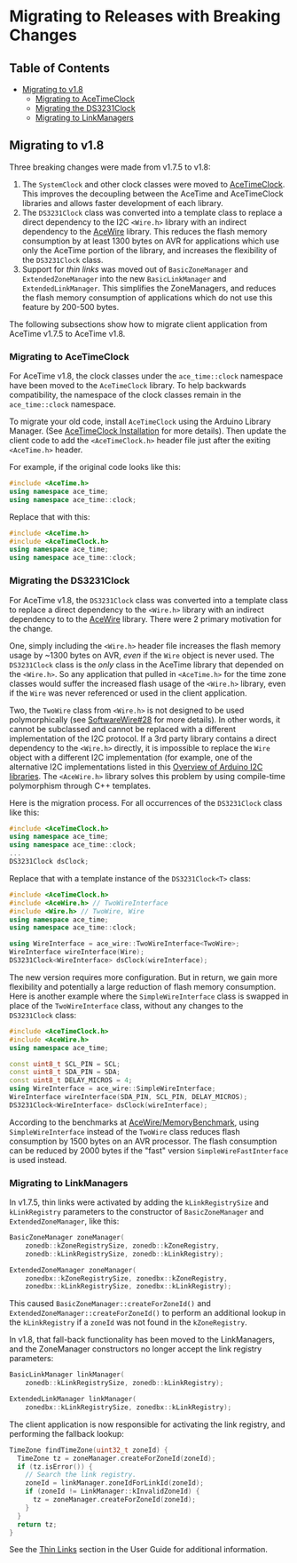 # Migrating to Releases with Breaking Changes

## Table of Contents

* [Migrating to v1.8](#MigratingToVersion180)
    * [Migrating to AceTimeClock](#MigratingToAceTimeClock)
    * [Migrating the DS3231Clock](#MigratingTheDS3231Clock)
    * [Migrating to LinkManagers](#MigratingToLinkManagers)

<a name="MigratingToVersion180"></a>
## Migrating to v1.8

Three breaking changes were made from v1.7.5 to v1.8:

1) The `SystemClock` and other clock classes were moved to
   [AceTimeClock](https://github.com/bxparks/AceTimeClock). This improves the
   decoupling between the AceTime and AceTimeClock libraries and allows
   faster development of each library.
2) The `DS3231Clock` class was converted into a template class to replace a
   direct dependency to the I2C `<Wire.h>` library with an indirect dependency
   to the [AceWire](https://github.com/bxparks/AceWire) library. This reduces
   the flash memory consumption by at least 1300 bytes on AVR for applications
   which use only the AceTime portion of the library, and increases the
   flexibility of the `DS3231Clock` class.
3) Support for *thin links* was moved out of `BasicZoneManager` and
   `ExtendedZoneManager` into the new `BasicLinkManager` and
   `ExtendedLinkManager`. This simplifies the ZoneManagers, and reduces the
   flash memory consumption of applications which do not use this feature by
   200-500 bytes.

The following subsections show how to migrate client application from
AceTime v1.7.5 to AceTime v1.8.

<a name="MigratingToAceTimeClock"></a>
### Migrating to AceTimeClock

For AceTime v1.8, the clock classes under the `ace_time::clock` namespace have
been moved to the `AceTimeClock` library. To help backwards compatibility,
the namespace of the clock classes remain in the `ace_time::clock` namespace.

To migrate your old code, install `AceTimeClock` using the Arduino Library
Manager. (See [AceTimeClock
Installation](https://github.com/bxparks/AceTimeClock#Installation) for more
details). Then update the client code to add the `<AceTimeClock.h>` header
file just after the exiting `<AceTime.h>` header.

For example, if the original code looks like this:

```C++
#include <AceTime.h>
using namespace ace_time;
using namespace ace_time::clock;
```

Replace that with this:

```C++
#include <AceTime.h>
#include <AceTimeClock.h>
using namespace ace_time;
using namespace ace_time::clock;
```

<a name="MigratingTheDS3231Clock"></a>
### Migrating the DS3231Clock

For AceTime v1.8, the `DS3231Clock` class was converted into a template class to
replace a direct dependency to the `<Wire.h>` library with an indirect
dependency to to the [AceWire](https://github.com/bxparks/AceWire) library.
There were 2 primary motivation for the change.

One, simply including the `<Wire.h>` header file increases the flash memory
usage by ~1300 bytes on AVR, *even* if the `Wire` object is never used. The
`DS3231Clock` class is the *only* class in the AceTime library that depended on
the `<Wire.h>`. So any application that pulled in `<AceTime.h>` for the time
zone classes would suffer the increased flash usage of the `<Wire.h>` library,
even if the `Wire` was never referenced or used in the client application.

Two, the `TwoWire` class from `<Wire.h>` is not designed to be used
polymorphically (see
[SoftwareWire#28](https://github.com/Testato/SoftwareWire/issues/28) for more
details). In other words, it cannot be subclassed and cannot be replaced with
a different implementation of the I2C protocol. If a 3rd party library contains
a direct dependency to the `<Wire.h>` directly, it is impossible to replace the
`Wire` object with a different I2C implementation (for example, one of the
alternative I2C implementations listed in this [Overview of Arduino I2C
libraries](https://github.com/Testato/SoftwareWire/wiki/Arduino-I2C-libraries).
The `<AceWire.h>` library solves this problem by using compile-time polymorphism
through C++ templates.

Here is the migration process. For all occurrences of the `DS3231Clock` class
like this:

```C++
#include <AceTimeClock.h>
using namespace ace_time;
using namespace ace_time::clock;
...
DS3231Clock dsClock;
```

Replace that with a template instance of the `DS3231Clock<T>` class:

```C++
#include <AceTimeClock.h>
#include <AceWire.h> // TwoWireInterface
#include <Wire.h> // TwoWire, Wire
using namespace ace_time;
using namespace ace_time::clock;

using WireInterface = ace_wire::TwoWireInterface<TwoWire>;
WireInterface wireInterface(Wire);
DS3231Clock<WireInterface> dsClock(wireInterface);
```

The new version requires more configuration. But in return, we gain more
flexibility and potentially a large reduction of flash memory consumption. Here
is another example where the `SimpleWireInterface` class is swapped in place of
the `TwoWireInterface` class, without any changes to the `DS3231Clock` class:

```C++
#include <AceTimeClock.h>
#include <AceWire.h>
using namespace ace_time;

const uint8_t SCL_PIN = SCL;
const uint8_t SDA_PIN = SDA;
const uint8_t DELAY_MICROS = 4;
using WireInterface = ace_wire::SimpleWireInterface;
WireInterface wireInterface(SDA_PIN, SCL_PIN, DELAY_MICROS);
DS3231Clock<WireInterface> dsClock(wireInterface);
```

According to the benchmarks at
[AceWire/MemoryBenchmark](https://github.com/bxparks/AceWire/tree/develop/examples/MemoryBenchmark),
using `SimpleWireInterface` instead of the `TwoWire` class reduces flash
consumption by 1500 bytes on an AVR processor. The flash consumption can be
reduced by 2000 bytes if the "fast" version `SimpleWireFastInterface` is used
instead.

<a name="MigratingToLinkManagers"></a>
### Migrating to LinkManagers

In v1.7.5, thin links were activated by adding the `kLinkRegistrySize` and
`kLinkRegistry` parameters to the constructor of `BasicZoneManager` and
`ExtendedZoneManager`, like this:

```C++
BasicZoneManager zoneManager(
    zonedb::kZoneRegistrySize, zonedb::kZoneRegistry,
    zonedb::kLinkRegistrySize, zonedb::kLinkRegistry);

ExtendedZoneManager zoneManager(
    zonedbx::kZoneRegistrySize, zonedbx::kZoneRegistry,
    zonedbx::kLinkRegistrySize, zonedbx::kLinkRegistry);
```

This caused `BasicZoneManager::createForZoneId()` and
`ExtendedZoneManager::createForZoneId()` to perform an additional lookup in the
`kLinkRegistry` if a `zoneId` was not found in the `kZoneRegistry`.

In v1.8, that fall-back functionality has been moved to the LinkManagers,
and the ZoneManager constructors no longer accept the link registry parameters:

```C++
BasicLinkManager linkManager(
    zonedb::kLinkRegistrySize, zonedb::kLinkRegistry);

ExtendedLinkManager linkManager(
    zonedbx::kLinkRegistrySize, zonedbx::kLinkRegistry);
```

The client application is now responsible for activating the link registry, and
performing the fallback lookup:

```C++
TimeZone findTimeZone(uint32_t zoneId) {
  TimeZone tz = zoneManager.createForZoneId(zoneId);
  if (tz.isError()) {
    // Search the link registry.
    zoneId = linkManager.zoneIdForLinkId(zoneId);
    if (zoneId != LinkManager::kInvalidZoneId) {
      tz = zoneManager.createForZoneId(zoneId);
    }
  }
  return tz;
}
```

See the [Thin Links](USER_GUIDE.md#ThinLinks) section in the User Guide for
additional information.
